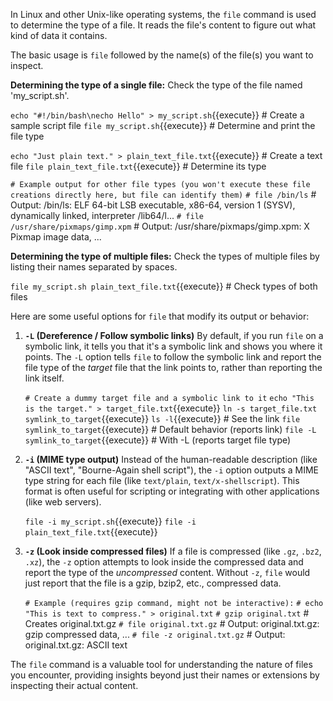 In Linux and other Unix-like operating systems, the `file` command is used to determine the type of a file. It reads the file's content to figure out what kind of data it contains.

The basic usage is `file` followed by the name(s) of the file(s) you want to inspect.

**Determining the type of a single file:**
Check the type of the file named 'my_script.sh'.

`echo "#!/bin/bash\necho Hello" > my_script.sh`{{execute}} # Create a sample script file
`file my_script.sh`{{execute}} # Determine and print the file type

`echo "Just plain text." > plain_text_file.txt`{{execute}} # Create a text file
`file plain_text_file.txt`{{execute}} # Determine its type

`# Example output for other file types (you won't execute these file creations directly here, but file can identify them)`
`# file /bin/ls`        # Output: /bin/ls: ELF 64-bit LSB executable, x86-64, version 1 (SYSV), dynamically linked, interpreter /lib64/l...
`# file /usr/share/pixmaps/gimp.xpm` # Output: /usr/share/pixmaps/gimp.xpm: X Pixmap image data, ...

**Determining the type of multiple files:**
Check the types of multiple files by listing their names separated by spaces.

`file my_script.sh plain_text_file.txt`{{execute}} # Check types of both files

Here are some useful options for `file` that modify its output or behavior:

1.  **`-L` (Dereference / Follow symbolic links)**
    By default, if you run `file` on a symbolic link, it tells you that it's a symbolic link and shows you where it points. The `-L` option tells `file` to follow the symbolic link and report the file type of the *target* file that the link points to, rather than reporting the link itself.

    `# Create a dummy target file and a symbolic link to it`
    `echo "This is the target." > target_file.txt`{{execute}}
    `ln -s target_file.txt symlink_to_target`{{execute}}
    `ls -l`{{execute}} # See the link
    `file symlink_to_target`{{execute}} # Default behavior (reports link)
    `file -L symlink_to_target`{{execute}} # With -L (reports target file type)

2.  **`-i` (MIME type output)**
    Instead of the human-readable description (like "ASCII text", "Bourne-Again shell script"), the `-i` option outputs a MIME type string for each file (like `text/plain`, `text/x-shellscript`). This format is often useful for scripting or integrating with other applications (like web servers).

    `file -i my_script.sh`{{execute}}
    `file -i plain_text_file.txt`{{execute}}

3.  **`-z` (Look inside compressed files)**
    If a file is compressed (like `.gz`, `.bz2`, `.xz`), the `-z` option attempts to look inside the compressed data and report the type of the *uncompressed* content. Without `-z`, `file` would just report that the file is a gzip, bzip2, etc., compressed data.

    `# Example (requires gzip command, might not be interactive):`
    `# echo "This is text to compress." > original.txt`
    `# gzip original.txt` # Creates original.txt.gz
    `# file original.txt.gz` # Output: original.txt.gz: gzip compressed data, ...
    `# file -z original.txt.gz` # Output: original.txt.gz: ASCII text

The `file` command is a valuable tool for understanding the nature of files you encounter, providing insights beyond just their names or extensions by inspecting their actual content.
